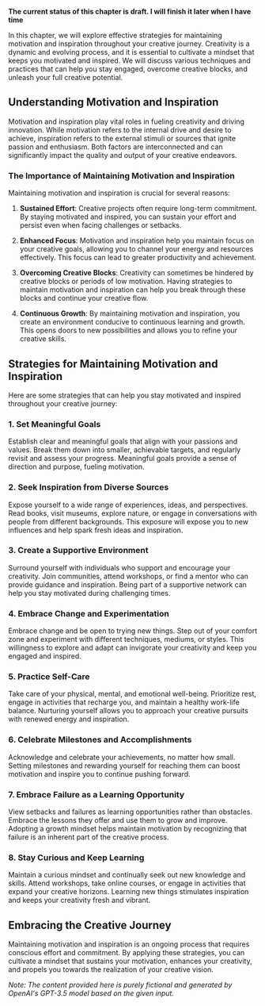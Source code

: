 **The current status of this chapter is draft. I will finish it later when I have time**

In this chapter, we will explore effective strategies for maintaining motivation and inspiration throughout your creative journey. Creativity is a dynamic and evolving process, and it is essential to cultivate a mindset that keeps you motivated and inspired. We will discuss various techniques and practices that can help you stay engaged, overcome creative blocks, and unleash your full creative potential.

Understanding Motivation and Inspiration
----------------------------------------

Motivation and inspiration play vital roles in fueling creativity and driving innovation. While motivation refers to the internal drive and desire to achieve, inspiration refers to the external stimuli or sources that ignite passion and enthusiasm. Both factors are interconnected and can significantly impact the quality and output of your creative endeavors.

### The Importance of Maintaining Motivation and Inspiration

Maintaining motivation and inspiration is crucial for several reasons:

1. **Sustained Effort**: Creative projects often require long-term commitment. By staying motivated and inspired, you can sustain your effort and persist even when facing challenges or setbacks.

2. **Enhanced Focus**: Motivation and inspiration help you maintain focus on your creative goals, allowing you to channel your energy and resources effectively. This focus can lead to greater productivity and achievement.

3. **Overcoming Creative Blocks**: Creativity can sometimes be hindered by creative blocks or periods of low motivation. Having strategies to maintain motivation and inspiration can help you break through these blocks and continue your creative flow.

4. **Continuous Growth**: By maintaining motivation and inspiration, you create an environment conducive to continuous learning and growth. This opens doors to new possibilities and allows you to refine your creative skills.

Strategies for Maintaining Motivation and Inspiration
-----------------------------------------------------

Here are some strategies that can help you stay motivated and inspired throughout your creative journey:

### 1. **Set Meaningful Goals**

Establish clear and meaningful goals that align with your passions and values. Break them down into smaller, achievable targets, and regularly revisit and assess your progress. Meaningful goals provide a sense of direction and purpose, fueling motivation.

### 2. **Seek Inspiration from Diverse Sources**

Expose yourself to a wide range of experiences, ideas, and perspectives. Read books, visit museums, explore nature, or engage in conversations with people from different backgrounds. This exposure will expose you to new influences and help spark fresh ideas and inspiration.

### 3. **Create a Supportive Environment**

Surround yourself with individuals who support and encourage your creativity. Join communities, attend workshops, or find a mentor who can provide guidance and inspiration. Being part of a supportive network can help you stay motivated during challenging times.

### 4. **Embrace Change and Experimentation**

Embrace change and be open to trying new things. Step out of your comfort zone and experiment with different techniques, mediums, or styles. This willingness to explore and adapt can invigorate your creativity and keep you engaged and inspired.

### 5. **Practice Self-Care**

Take care of your physical, mental, and emotional well-being. Prioritize rest, engage in activities that recharge you, and maintain a healthy work-life balance. Nurturing yourself allows you to approach your creative pursuits with renewed energy and inspiration.

### 6. **Celebrate Milestones and Accomplishments**

Acknowledge and celebrate your achievements, no matter how small. Setting milestones and rewarding yourself for reaching them can boost motivation and inspire you to continue pushing forward.

### 7. **Embrace Failure as a Learning Opportunity**

View setbacks and failures as learning opportunities rather than obstacles. Embrace the lessons they offer and use them to grow and improve. Adopting a growth mindset helps maintain motivation by recognizing that failure is an inherent part of the creative process.

### 8. **Stay Curious and Keep Learning**

Maintain a curious mindset and continually seek out new knowledge and skills. Attend workshops, take online courses, or engage in activities that expand your creative horizons. Learning new things stimulates inspiration and keeps your creativity fresh and vibrant.

Embracing the Creative Journey
------------------------------

Maintaining motivation and inspiration is an ongoing process that requires conscious effort and commitment. By applying these strategies, you can cultivate a mindset that sustains your motivation, enhances your creativity, and propels you towards the realization of your creative vision.

*Note: The content provided here is purely fictional and generated by OpenAI's GPT-3.5 model based on the given input.*
